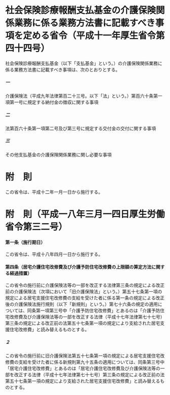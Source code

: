 # 社会保険診療報酬支払基金の介護保険関係業務に係る業務方法書に記載すべき事項を定める省令（平成十一年厚生省令第四十四号）
社会保険診療報酬支払基金（以下「支払基金」という。）の介護保険関係業務に係る業務方法書に記載すべき事項は、次のとおりとする。
##### 一
介護保険法（平成九年法律第百二十三号。以下「法」という。）第百六十条第一項第一号に規定する納付金の徴収に関する事項
##### 二
法第百六十条第一項第二号及び第三号に規定する交付金の交付に関する事項
##### 三
その他支払基金の介護保険関係業務に関し必要な事項
# 附　則
この省令は、平成十二年一月一日から施行する。
# 附　則（平成一八年三月一四日厚生労働省令第三二号）
#### 第一条（施行期日）
この省令は、平成十八年四月一日から施行する。
#### 第四条（居宅介護住宅改修費及び介護予防住宅改修費の上限額の算定方法に関する経過措置）
この省令の施行前に介護保険法等の一部を改正する法律第三条の規定による改正前の介護保険法（次項において「旧介護保険法」という。）第五十七条第一項の規定による居宅支援住宅改修費の支給を受けた者に係る第一条の規定による改正後の介護保険法施行規則（以下「新規則」という。）第七十六条の規定の適用については、同条第一項第三号中「介護予防住宅改修費」とあるのは「介護予防住宅改修費及び介護保険法等の一部を改正する法律（平成十七年法律第七十七号）第三条の規定による改正前の法第五十七条第一項の規定により支給された居宅支援住宅改修費」と読み替えるものとする。
##### ２
この省令の施行前に旧介護保険法第五十七条第一項の規定による居宅支援住宅改修費の支給を受けた者に係る新規則第九十五条の適用については、同条第三号中「居宅介護住宅改修費」とあるのは「居宅介護住宅改修費及び介護保険法等の一部を改正する法律（平成十七年法律第七十七号）第三条の規定による改正前の法第五十七条第一項の規定により支給された居宅支援住宅改修費」と読み替えるものとする。
